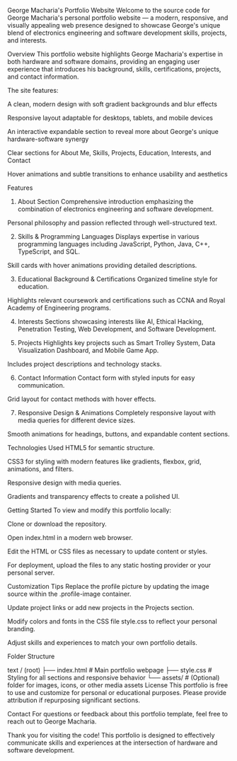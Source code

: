 George Macharia's Portfolio Website
Welcome to the source code for George Macharia's personal portfolio website — a modern, responsive, and visually appealing web presence designed to showcase George's unique blend of electronics engineering and software development skills, projects, and interests.

Overview
This portfolio website highlights George Macharia's expertise in both hardware and software domains, providing an engaging user experience that introduces his background, skills, certifications, projects, and contact information.

The site features:

A clean, modern design with soft gradient backgrounds and blur effects

Responsive layout adaptable for desktops, tablets, and mobile devices

An interactive expandable section to reveal more about George's unique hardware-software synergy

Clear sections for About Me, Skills, Projects, Education, Interests, and Contact

Hover animations and subtle transitions to enhance usability and aesthetics

Features
1. About Section
Comprehensive introduction emphasizing the combination of electronics engineering and software development.

Personal philosophy and passion reflected through well-structured text.

2. Skills & Programming Languages
Displays expertise in various programming languages including JavaScript, Python, Java, C++, TypeScript, and SQL.

Skill cards with hover animations providing detailed descriptions.

3. Educational Background & Certifications
Organized timeline style for education.

Highlights relevant coursework and certifications such as CCNA and Royal Academy of Engineering programs.

4. Interests
Sections showcasing interests like AI, Ethical Hacking, Penetration Testing, Web Development, and Software Development.

5. Projects
Highlights key projects such as Smart Trolley System, Data Visualization Dashboard, and Mobile Game App.

Includes project descriptions and technology stacks.

6. Contact Information
Contact form with styled inputs for easy communication.

Grid layout for contact methods with hover effects.

7. Responsive Design & Animations
Completely responsive layout with media queries for different device sizes.

Smooth animations for headings, buttons, and expandable content sections.

Technologies Used
HTML5 for semantic structure.

CSS3 for styling with modern features like gradients, flexbox, grid, animations, and filters.

Responsive design with media queries.

Gradients and transparency effects to create a polished UI.

Getting Started
To view and modify this portfolio locally:

Clone or download the repository.

Open index.html in a modern web browser.

Edit the HTML or CSS files as necessary to update content or styles.

For deployment, upload the files to any static hosting provider or your personal server.

Customization Tips
Replace the profile picture by updating the image source within the .profile-image container.

Update project links or add new projects in the Projects section.

Modify colors and fonts in the CSS file style.css to reflect your personal branding.

Adjust skills and experiences to match your own portfolio details.

Folder Structure

text
/ (root)
├── index.html     # Main portfolio webpage
├── style.css      # Styling for all sections and responsive behavior
└── assets/        # (Optional) folder for images, icons, or other media assets
License
This portfolio is free to use and customize for personal or educational purposes. Please provide attribution if repurposing significant sections.

Contact
For questions or feedback about this portfolio template, feel free to reach out to George Macharia.

Thank you for visiting the code! This portfolio is designed to effectively communicate skills and experiences at the intersection of hardware and software development.
